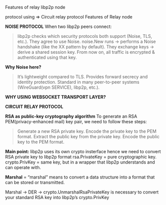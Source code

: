 Features of relay libp2p node

protocol using => Circuit relay protocol
Features of Relay node

**NOISE PROTOCOL**
When two libp2p peers connect:

> libp2p checks which security protocols both support (Noise, TLS, etc.).
> They agree to use Noise.
> noise.New runs → performs a Noise handshake (like the XX pattern by default).
> They exchange keys → derive a shared session key.
> From now on, all traffic is encrypted & authenticated using that key.

**Why Noise here?**
> It’s lightweight compared to TLS.
> Provides forward secrecy and identity protection.
> Standard in many peer-to-peer systems (WireGuard(vpn SERVICE), libp2p, etc.).

**WHY USING WEBSOCKET TRANSPORT LAYER?**
> 

**CIRCUIT RELAY PROTOCOL**
>

**RSA as public-key cryptography algorithm**
To generate an RSA PEM(privacy-enhanced mail) key pair, we need to follow these steps:
> Generate a new RSA private key.
> Encode the private key to the PEM format.
> Extract the public key from the private key.
> Encode the public key to the PEM format.

**Main point:** libp2p uses its own crypto insterface hence we need to convert RSA private key to libp2p format
rsa.PrivateKey = pure cryptographic key.
crypto.PrivKey = same key, but in a wrapper that libp2p understands and can operate with.

**Marshal** = “marshal” means to convert a data structure into a format that can be stored or transmitted.

Marshal → DER → crypto.UnmarshalRsaPrivateKey is necessary to convert your standard RSA key into libp2p’s crypto.PrivKey